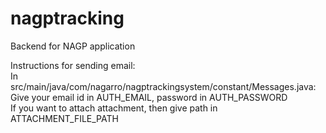 # nagptracking

Backend for NAGP application

Instructions for sending email:  
In src/main/java/com/nagarro/nagptrackingsystem/constant/Messages.java:  
Give your email id in AUTH_EMAIL, password in AUTH_PASSWORD  
If you want to attach attachment, then give path in ATTACHMENT_FILE_PATH  
